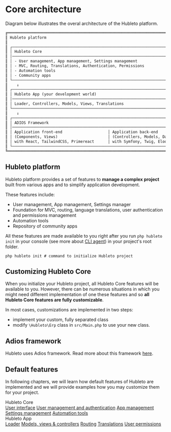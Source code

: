 # Core architecture

Diagram below illustrates the overal architecture of the Hubleto platform.

```html
╔════════════════════════════════════════════════════════════════════════════════════════╗
║ Hubleto platform                                                                       ║
║                                                                                        ║
║ ┌────────────────────────────────────────────────────────────────────────────────────┐ ║
║ │ Hubleto Core                                                                       │ ║
║ │────────────────────────────────────────────────────────────────────────────────────│ ║
║ │ - User management, App management, Settings management                             │ ║
║ │ - MVC, Routing, Translations, Authentication, Permissions                          │ ║
║ │ - Automation tools                                                                 │ ║
║ │ - Community apps                                                                   │ ║
║ └────────────────────────────────────────────────────────────────────────────────────┘ ║
║    ↓                                                                                   ║
║ ┌────────────────────────────────────────────────────────────────────────────────────┐ ║
║ │ Hubleto App (your development world)                                               │ ║
║ │────────────────────────────────────────────────────────────────────────────────────│ ║
║ │ Loader, Controllers, Models, Views, Translations                                   │ ║
║ └────────────────────────────────────────────────────────────────────────────────────┘ ║
║    ↓                                                                                   ║
║ ┌────────────────────────────────────────────────────────────────────────────────────┐ ║
║ │ ADIOS Framework                                                                    │ ║
║ │────────────────────────────────────────────────────────────────────────────────────│ ║
║ │ Application front-end                    │ Application back-end                    │ ║
║ │ (Components, Views)                      │ (Controllers, Models, Database)         │ ║
║ │ with React, TailwindCSS, Primereact      │ with Symfony, Twig, Eloquent            │ ║
║ └────────────────────────────────────────────────────────────────────────────────────┘ ║
╚════════════════════════════════════════════════════════════════════════════════════════╝
```

## Hubleto platform

Hubleto platform provides a set of features to **manage a complex project** built from various apps and to simplify application development.

These features include:

  * User management, App management, Settings manager
  * Foundation for MVC, routing, language translations, user authentication and permissions management
  * Automation tools
  * Repository of community apps

All these features are made available to you right after you run `php hubleto init` in your console (see more about [CLI agent](../cli-agent)) in your project's root folder.

```
php hubleto init # command to initialize Hubleto project
```

## Customizing Hubleto Core

When you initialize your Hubleto project, all Hubleto Core features will be available to you. However, there can be numerous situations in which you might need different implementation of one these features and so **all Hubleto Core features are fully customizable**.

In most cases, customizations are implemented in two steps:

  * implement your custom, fully separated class
  * modify `\Hubleto\Erp` class in `src/Main.php` to use your new class.

## Adios framework

Hubleto uses Adios framework. Read more about this framework [here](https://github.com/wai-blue/adios).

## Default features

In following chapters, we will learn how default features of Hubleto are implemented and we will provide examples how you may customize them for your project.

<div class="mt-8 grid gap-8 md:grid-cols-2">
  <div class="card border-yellow-300">
    <div class="card-header bg-yellow-50">Hubleto Core</div>
    <div class="card-body flex flex-col gap-2">
      <a href="#" class="btn btn-white block"><span class="text">User interface</span></a>
      <a href="core-architecture/user-management-and-authentication" class="btn btn-white block"><span class="text">User management and authentication</span></a>
      <a href="#" class="btn btn-white block"><span class="text">App management</span></a>
      <a href="#" class="btn btn-white block"><span class="text">Settings management</span></a>
      <a href="#" class="btn btn-white block"><span class="text">Automation tools</span></a>
    </div>
  </div>
  <div class="card border-green-300">
    <div class="card-header bg-green-50">Hubleto App</div>
    <div class="card-body flex flex-col gap-2">
      <a href="#" class="btn btn-white block"><span class="text">Loader</span></a>
      <a href="#" class="btn btn-white block"><span class="text">Models, views & controllers</span></a>
      <a href="#" class="btn btn-white block"><span class="text">Routing</span></a>
      <a href="#" class="btn btn-white block"><span class="text">Translations</span></a>
      <a href="#" class="btn btn-white block"><span class="text">User permissions</span></a>
    </div>
  </div>
</div>